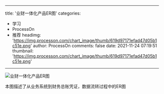 
---
title: '业财一体化产品ER图'
categories: 
 - 学习
 - ProcessOn
 - 推荐
headimg: 'https://img.processon.com/chart_image/thumb/619d97171efad47d05b1c51e.png'
author: ProcessOn
comments: false
date: 2021-11-24 07:19:51
thumbnail: 'https://img.processon.com/chart_image/thumb/619d97171efad47d05b1c51e.png'
---

<div>   
<img class="thumb" alt="业财一体化产品ER图" src="https://img.processon.com/chart_image/thumb/619d97171efad47d05b1c51e.png" referrerpolicy="no-referrer">
<p>本图描述了从业务系统到财务总账凭证，数据流转过程中的ER图</p>  
</div>
            